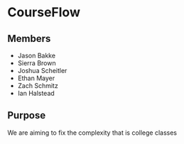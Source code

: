 # CourseFlow

## Members
* Jason Bakke
* Sierra Brown
* Joshua Scheitler
* Ethan Mayer
* Zach Schmitz
* Ian Halstead

## Purpose
We are aiming to fix the complexity that is college classes
